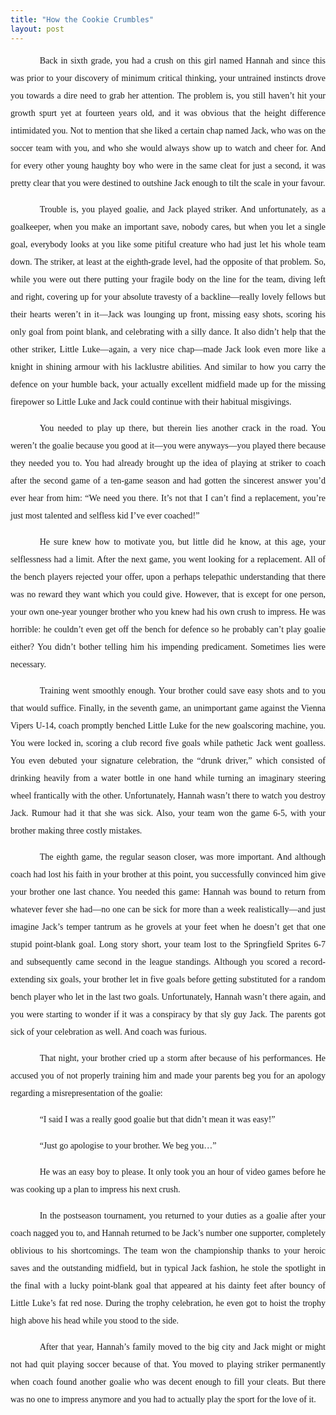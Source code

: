 ```yaml
---
title: "How the Cookie Crumbles"
layout: post
---
```

<div style="font-family: 'Book Antiqua', Palatino, serif;">
<body>
  <p style="padding-left: 0pt;text-indent: 35pt;line-height: 200%;text-align: justify;">
    Back in sixth grade, you had a crush on this girl named Hannah and since this was prior to your discovery of minimum critical thinking, your untrained instincts drove you towards a dire need to grab her attention. The problem is, you still haven’t hit your growth spurt yet at fourteen years old, and it was obvious that the height difference intimidated you. Not to mention that she liked a certain chap named Jack, who was on the soccer team with you, and who she would always show up to watch and cheer for. And for every other young haughty boy who were in the same cleat for just a second, it was pretty clear that you were destined to outshine Jack enough to tilt the scale in your favour.  
  </p>




  <p style="padding-left: 0pt;text-indent: 35pt;line-height: 200%;text-align: justify;">
  Trouble is, you played goalie, and Jack played striker. And unfortunately, as a goalkeeper, when you make an important save, nobody cares, but when you let a single goal, everybody looks at you like some pitiful creature who had just let his whole team down. The striker, at least at the eighth-grade level, had the opposite of that problem. So, while you were out there putting your fragile body on the line for the team, diving left and right, covering up for your absolute travesty of a backline—really lovely fellows but their hearts weren’t in it—Jack was lounging up front, missing easy shots, scoring his only goal from point blank, and celebrating with a silly dance. It also didn’t help that the other striker, Little Luke—again, a very nice chap—made Jack look even more like a knight in shining armour with his lacklustre abilities. And similar to how you carry the defence on your humble back, your actually excellent midfield made up for the missing firepower so Little Luke and Jack could continue with their habitual misgivings. 
  </p>
  <p style="padding-left: 0pt;text-indent: 35pt;line-height: 200%;text-align: justify;">
  You needed to play up there, but therein lies another crack in the road. You weren’t the goalie because you good at it—you were anyways—you played there because they needed you to. You had already brought up the idea of playing at striker to coach after the second game of a ten-game season and had gotten the sincerest answer you’d ever hear from him: “We need you there. It’s not that I can’t find a replacement, you’re just most talented and selfless kid I’ve ever coached!” 
  </p>
  <p style="padding-left: 0pt;text-indent: 35pt;line-height: 200%;text-align: justify;">
  He sure knew how to motivate you, but little did he know, at this age, your selflessness had a limit. After the next game, you went looking for a replacement. All of the bench players rejected your offer, upon a perhaps telepathic understanding that there was no reward they want which you could give. However, that is except for one person, your own one-year younger brother who you knew had his own crush to impress. He was horrible: he couldn’t even get off the bench for defence so he probably can’t play goalie either? You didn’t bother telling him his impending predicament. Sometimes lies were necessary.
  </p>
  <p style="padding-left: 0pt;text-indent: 35pt;line-height: 200%;text-align: justify;">
  Training went smoothly enough. Your brother could save easy shots and to you that would suffice. Finally, in the seventh game, an unimportant game against the Vienna Vipers U-14, coach promptly benched Little Luke for the new goalscoring machine, you. You were locked in, scoring a club record five goals while pathetic Jack went goalless. You even debuted your signature celebration, the “drunk driver,” which consisted of drinking heavily from a water bottle in one hand while turning an imaginary steering wheel frantically with the other. Unfortunately, Hannah wasn’t there to watch you destroy Jack. Rumour had it that she was sick. Also, your team won the game 6-5, with your brother making three costly mistakes.  
  </p>
  <p style="padding-left: 0pt;text-indent: 35pt;line-height: 200%;text-align: justify;">
  The eighth game, the regular season closer, was more important. And although coach had lost his faith in your brother at this point, you successfully convinced him give your brother one last chance. You needed this game: Hannah was bound to return from whatever fever she had—no one can be sick for more than a week realistically—and just imagine Jack’s temper tantrum as he grovels at your feet when he doesn’t get that one stupid point-blank goal. Long story short, your team lost to the Springfield Sprites 6-7 and subsequently came second in the league standings. Although you scored a record-extending six goals, your brother let in five goals before getting substituted for a random bench player who let in the last two goals. Unfortunately, Hannah wasn’t there again, and you were starting to wonder if it was a conspiracy by that sly guy Jack. The parents got sick of your celebration as well. And coach was furious. 
  </p>
  <p style="padding-left: 0pt;text-indent: 35pt;line-height: 200%;text-align: justify;">
  That night, your brother cried up a storm after because of his performances. He accused you of not properly training him and made your parents beg you for an apology regarding a misrepresentation of the goalie: 
  </p>
  <p style="padding-left: 35pt;text-indent: 0pt;line-height: 200%;text-align: left;">“I said I was a really good goalie but that didn’t mean it was easy!” </p>
  <p style="padding-left: 35pt;text-indent: 0pt;line-height: 200%;text-align: left;">“Just go apologise to your brother. We beg you…” </p>
  <p style="padding-left: 0pt;text-indent: 35pt;line-height: 200%;text-align: justify;">
  He was an easy boy to please. It only took you an hour of video games before he was cooking up a plan to impress his next crush.  
  </p>
  <p style="padding-left: 0pt;text-indent: 35pt;line-height: 200%;text-align: justify;">
  In the postseason tournament, you returned to your duties as a goalie after your coach nagged you to, and Hannah returned to be Jack’s number one supporter, completely oblivious to his shortcomings. The team won the championship thanks to your heroic saves and the outstanding midfield, but in typical Jack fashion, he stole the spotlight in the final with a lucky point-blank goal that appeared at his dainty feet after bouncy of Little Luke’s fat red nose. During the trophy celebration, he even got to hoist the trophy high above his head while you stood to the side. 
  </p>
  <p style="padding-left: 0pt;text-indent: 35pt;line-height: 200%;text-align: justify;">
  After that year, Hannah’s family moved to the big city and Jack might or might not had quit playing soccer because of that. You moved to playing striker permanently when coach found another goalie who was decent enough to fill your cleats. But there was no one to impress anymore and you had to actually play the sport for the love of it. 
  </p>
</body>
</div>
